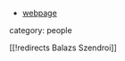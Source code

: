 

* [webpage](https://people.maths.ox.ac.uk/szendroi/)

category: people

[[!redirects Balazs Szendroi]]